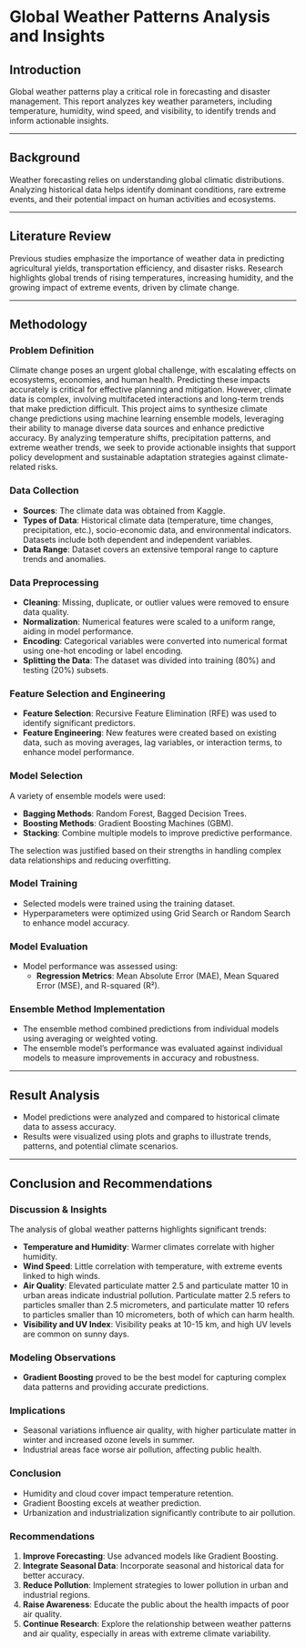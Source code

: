 # Global Weather Patterns Analysis and Insights

## **Introduction**
Global weather patterns play a critical role in forecasting and disaster management. This report analyzes key weather parameters, including temperature, humidity, wind speed, and visibility, to identify trends and inform actionable insights.

---

## **Background**
Weather forecasting relies on understanding global climatic distributions. Analyzing historical data helps identify dominant conditions, rare extreme events, and their potential impact on human activities and ecosystems.

---

## **Literature Review**
Previous studies emphasize the importance of weather data in predicting agricultural yields, transportation efficiency, and disaster risks. Research highlights global trends of rising temperatures, increasing humidity, and the growing impact of extreme events, driven by climate change.

---

## **Methodology**

### **Problem Definition**
Climate change poses an urgent global challenge, with escalating effects on ecosystems, economies, and human health. Predicting these impacts accurately is critical for effective planning and mitigation. However, climate data is complex, involving multifaceted interactions and long-term trends that make prediction difficult. This project aims to synthesize climate change predictions using machine learning ensemble models, leveraging their ability to manage diverse data sources and enhance predictive accuracy. By analyzing temperature shifts, precipitation patterns, and extreme weather trends, we seek to provide actionable insights that support policy development and sustainable adaptation strategies against climate-related risks.

### **Data Collection**
- **Sources**: The climate data was obtained from Kaggle.
- **Types of Data**: Historical climate data (temperature, time changes, precipitation, etc.), socio-economic data, and environmental indicators. Datasets include both dependent and independent variables.
- **Data Range**: Dataset covers an extensive temporal range to capture trends and anomalies.

### **Data Preprocessing**
- **Cleaning**: Missing, duplicate, or outlier values were removed to ensure data quality.
- **Normalization**: Numerical features were scaled to a uniform range, aiding in model performance.
- **Encoding**: Categorical variables were converted into numerical format using one-hot encoding or label encoding.
- **Splitting the Data**: The dataset was divided into training (80%) and testing (20%) subsets.

### **Feature Selection and Engineering**
- **Feature Selection**: Recursive Feature Elimination (RFE) was used to identify significant predictors.
- **Feature Engineering**: New features were created based on existing data, such as moving averages, lag variables, or interaction terms, to enhance model performance.

### **Model Selection**
A variety of ensemble models were used:
- **Bagging Methods**: Random Forest, Bagged Decision Trees.
- **Boosting Methods**: Gradient Boosting Machines (GBM).
- **Stacking**: Combine multiple models to improve predictive performance.

The selection was justified based on their strengths in handling complex data relationships and reducing overfitting.

### **Model Training**
- Selected models were trained using the training dataset.
- Hyperparameters were optimized using Grid Search or Random Search to enhance model accuracy.

### **Model Evaluation**
- Model performance was assessed using:
  - **Regression Metrics**: Mean Absolute Error (MAE), Mean Squared Error (MSE), and R-squared (R²).

### **Ensemble Method Implementation**
- The ensemble method combined predictions from individual models using averaging or weighted voting.
- The ensemble model’s performance was evaluated against individual models to measure improvements in accuracy and robustness.

---

## **Result Analysis**
- Model predictions were analyzed and compared to historical climate data to assess accuracy.
- Results were visualized using plots and graphs to illustrate trends, patterns, and potential climate scenarios.

---

## **Conclusion and Recommendations**

### **Discussion & Insights**
The analysis of global weather patterns highlights significant trends:
- **Temperature and Humidity**: Warmer climates correlate with higher humidity.
- **Wind Speed**: Little correlation with temperature, with extreme events linked to high winds.
- **Air Quality**: Elevated particulate matter 2.5 and particulate matter 10 in urban areas indicate industrial pollution. Particulate matter 2.5 refers to particles smaller than 2.5 micrometers, and particulate matter 10 refers to particles smaller than 10 micrometers, both of which can harm health.
- **Visibility and UV Index**: Visibility peaks at 10-15 km, and high UV levels are common on sunny days.

### **Modeling Observations**
- **Gradient Boosting** proved to be the best model for capturing complex data patterns and providing accurate predictions.

### **Implications**
- Seasonal variations influence air quality, with higher particulate matter in winter and increased ozone levels in summer.
- Industrial areas face worse air pollution, affecting public health.

### **Conclusion**
- Humidity and cloud cover impact temperature retention.
- Gradient Boosting excels at weather prediction.
- Urbanization and industrialization significantly contribute to air pollution.

### **Recommendations**
1. **Improve Forecasting**: Use advanced models like Gradient Boosting.
2. **Integrate Seasonal Data**: Incorporate seasonal and historical data for better accuracy.
3. **Reduce Pollution**: Implement strategies to lower pollution in urban and industrial regions.
4. **Raise Awareness**: Educate the public about the health impacts of poor air quality.
5. **Continue Research**: Explore the relationship between weather patterns and air quality, especially in areas with extreme climate variability.

